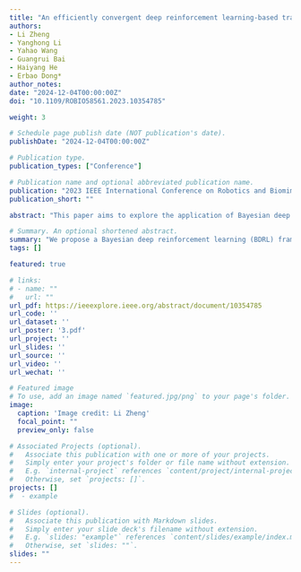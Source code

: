 ```yaml
---
title: "An efficiently convergent deep reinforcement learning-based trajectory planning method for manipulators in dynamic environments"
authors:
- Li Zheng
- Yanghong Li
- Yahao Wang
- Guangrui Bai
- Haiyang He
- Erbao Dong*
author_notes:
date: "2024-12-04T00:00:00Z"
doi: "10.1109/ROBIO58561.2023.10354785"

weight: 3

# Schedule page publish date (NOT publication's date).
publishDate: "2024-12-04T00:00:00Z"

# Publication type.
publication_types: ["Conference"]

# Publication name and optional abbreviated publication name.
publication: "2023 IEEE International Conference on Robotics and Biomimetics (ROBIO)"
publication_short: ""

abstract: "This paper aims to explore the application of Bayesian deep reinforcement learning (BDRL) in robot manipulation tasks with sparse rewards, focusing on addressing the uncertainty in complex and sparsely rewarded environments. Conventional deep reinforcement learning (DRL) algorithms still face significant challenges in the context of robot manipulation tasks. To address this issue, this paper proposes a general algorithm framework called BDRL that combines reinforcement learning algorithms with Bayesian networks to quantify the model uncertainty, aleatoric uncertainty in neural networks, and uncertainty in the reward function. The effectiveness and generality of the proposed algorithm are validated through simulation experiments on multiple sets of different sparsely rewarded tasks, employing various advanced DRL algorithms. The research results demonstrate that the DRL algorithm based on the Bayesian network mechanism significantly improves the convergence speed of the algorithms in sparse reward tasks by accurately estimating the model uncertainty."

# Summary. An optional shortened abstract.
summary: "We propose a Bayesian deep reinforcement learning (BDRL) framework to address uncertainty in robot manipulation tasks with sparse rewards, significantly improving convergence speed."
tags: []

featured: true

# links:
# - name: ""
#   url: ""
url_pdf: https://ieeexplore.ieee.org/abstract/document/10354785
url_code: ''
url_dataset: ''
url_poster: '3.pdf'
url_project: ''
url_slides: ''
url_source: ''
url_video: ''
url_wechat: ''

# Featured image
# To use, add an image named `featured.jpg/png` to your page's folder. 
image:
  caption: 'Image credit: Li Zheng'
  focal_point: ""
  preview_only: false

# Associated Projects (optional).
#   Associate this publication with one or more of your projects.
#   Simply enter your project's folder or file name without extension.
#   E.g. `internal-project` references `content/project/internal-project/index.md`.
#   Otherwise, set `projects: []`.
projects: []
#  - example

# Slides (optional).
#   Associate this publication with Markdown slides.
#   Simply enter your slide deck's filename without extension.
#   E.g. `slides: "example"` references `content/slides/example/index.md`.
#   Otherwise, set `slides: ""`.
slides: ""
---
```

